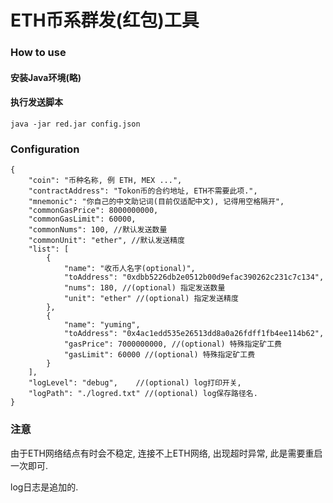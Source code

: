 # ETH币系群发(红包)工具

### How to use
#### 安装Java环境(略)
#### 执行发送脚本
`java -jar red.jar config.json `

### Configuration
```
{
	"coin": "币种名称, 例 ETH, MEX ...",
	"contractAddress": "Tokon币的合约地址, ETH不需要此项.",
	"mnemonic": "你自己的中文助记词(目前仅适配中文), 记得用空格隔开",
	"commonGasPrice": 8000000000,
	"commonGasLimit": 60000,
	"commonNums": 100, //默认发送数量
	"commonUnit": "ether", //默认发送精度
	"list": [
		{
			"name": "收币人名字(optional)",
			"toAddress": "0xdbb5226db2e0512b00d9efac390262c231c7c134",
			"nums": 180, //(optional) 指定发送数量
			"unit": "ether" //(optional) 指定发送精度
		},
		{
			"name": "yuming",
			"toAddress": "0x4ac1edd535e26513dd8a0a26fdff1fb4ee114b62",
			"gasPrice": 7000000000, //(optional) 特殊指定矿工费
			"gasLimit": 60000 //(optional) 特殊指定矿工费
		}
	],
	"logLevel": "debug",	//(optional) log打印开关,
	"logPath": "./logred.txt" //(optional) log保存路径名.
}
```

### 注意
由于ETH网络结点有时会不稳定, 连接不上ETH网络, 出现超时异常, 此是需要重启一次即可.

log日志是追加的.
